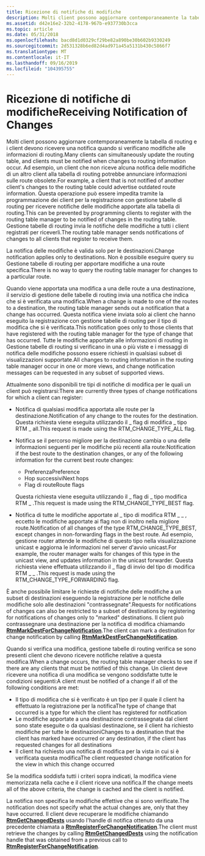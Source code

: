 ```yaml
---
title: Ricezione di notifiche di modifiche
description: Molti client possono aggiornare contemporaneamente la tabella di routing e i client devono ricevere una notifica quando si verificano modifiche alle informazioni di routing.
ms.assetid: d42e16e2-32b2-4178-967b-e937730b3cca
ms.topic: article
ms.date: 05/31/2018
ms.openlocfilehash: bacd8d1d0329cf29be82a890be30b602b9330249
ms.sourcegitcommit: 2d531328b6ed82d4ad971a45a5131b430c5866f7
ms.translationtype: MT
ms.contentlocale: it-IT
ms.lasthandoff: 09/16/2019
ms.locfileid: "104395755"
---
```

# <a name="receiving-notification-of-changes"></a><span data-ttu-id="66e40-103">Ricezione di notifiche di modifiche</span><span class="sxs-lookup"><span data-stu-id="66e40-103">Receiving Notification of Changes</span></span>

<span data-ttu-id="66e40-104">Molti client possono aggiornare contemporaneamente la tabella di routing e i client devono ricevere una notifica quando si verificano modifiche alle informazioni di routing.</span><span class="sxs-lookup"><span data-stu-id="66e40-104">Many clients can simultaneously update the routing table, and clients must be notified when changes to routing information occur.</span></span> <span data-ttu-id="66e40-105">Ad esempio, un client che non riceve alcuna notifica delle modifiche di un altro client alla tabella di routing potrebbe annunciare informazioni sulle route obsolete.</span><span class="sxs-lookup"><span data-stu-id="66e40-105">For example, a client that is not notified of another client's changes to the routing table could advertise outdated route information.</span></span> <span data-ttu-id="66e40-106">Questa operazione può essere impedita tramite la programmazione dei client per la registrazione con gestione tabelle di routing per ricevere notifiche delle modifiche apportate alla tabella di routing.</span><span class="sxs-lookup"><span data-stu-id="66e40-106">This can be prevented by programming clients to register with the routing table manager to be notified of changes in the routing table.</span></span> <span data-ttu-id="66e40-107">Gestione tabelle di routing invia le notifiche delle modifiche a tutti i client registrati per riceverli.</span><span class="sxs-lookup"><span data-stu-id="66e40-107">The routing table manager sends notifications of changes to all clients that register to receive them.</span></span>

<span data-ttu-id="66e40-108">La notifica delle modifiche è valida solo per le destinazioni.</span><span class="sxs-lookup"><span data-stu-id="66e40-108">Change notification applies only to destinations.</span></span> <span data-ttu-id="66e40-109">Non è possibile eseguire query su Gestione tabelle di routing per apportare modifiche a una route specifica.</span><span class="sxs-lookup"><span data-stu-id="66e40-109">There is no way to query the routing table manager for changes to a particular route.</span></span>

<span data-ttu-id="66e40-110">Quando viene apportata una modifica a una delle route a una destinazione, il servizio di gestione delle tabelle di routing invia una notifica che indica che si è verificata una modifica.</span><span class="sxs-lookup"><span data-stu-id="66e40-110">When a change is made to one of the routes to a destination, the routing table manager sends out a notification that a change has occurred.</span></span> <span data-ttu-id="66e40-111">Questa notifica viene inviata solo ai client che hanno eseguito la registrazione con gestione tabelle di routing per il tipo di modifica che si è verificata.</span><span class="sxs-lookup"><span data-stu-id="66e40-111">This notification goes only to those clients that have registered with the routing table manager for the type of change that has occurred.</span></span> <span data-ttu-id="66e40-112">Tutte le modifiche apportate alle informazioni di routing in Gestione tabelle di routing si verificano in una o più viste e i messaggi di notifica delle modifiche possono essere richiesti in qualsiasi subset di visualizzazioni supportate.</span><span class="sxs-lookup"><span data-stu-id="66e40-112">All changes to routing information in the routing table manager occur in one or more views, and change notification messages can be requested in any subset of supported views.</span></span>

<span data-ttu-id="66e40-113">Attualmente sono disponibili tre tipi di notifiche di modifica per le quali un client può registrarsi:</span><span class="sxs-lookup"><span data-stu-id="66e40-113">There are currently three types of change notifications for which a client can register:</span></span>

-   <span data-ttu-id="66e40-114">Notifica di qualsiasi modifica apportata alle route per la destinazione.</span><span class="sxs-lookup"><span data-stu-id="66e40-114">Notification of any change to the routes for the destination.</span></span> <span data-ttu-id="66e40-115">Questa richiesta viene eseguita utilizzando il \_ flag di modifica \_ tipo RTM \_ all.</span><span class="sxs-lookup"><span data-stu-id="66e40-115">This request is made using the RTM\_CHANGE\_TYPE\_ALL flag.</span></span>
-   <span data-ttu-id="66e40-116">Notifica se il percorso migliore per la destinazione cambia o una delle informazioni seguenti per le modifiche più recenti alla route:</span><span class="sxs-lookup"><span data-stu-id="66e40-116">Notification if the best route to the destination changes, or any of the following information for the current best route changes:</span></span>

    -   <span data-ttu-id="66e40-117">Preferenza</span><span class="sxs-lookup"><span data-stu-id="66e40-117">Preference</span></span>
    -   <span data-ttu-id="66e40-118">Hop successivi</span><span class="sxs-lookup"><span data-stu-id="66e40-118">Next hops</span></span>
    -   <span data-ttu-id="66e40-119">Flag di route</span><span class="sxs-lookup"><span data-stu-id="66e40-119">Route flags</span></span>

    <span data-ttu-id="66e40-120">Questa richiesta viene eseguita utilizzando il \_ flag di \_ tipo modifica RTM \_ .</span><span class="sxs-lookup"><span data-stu-id="66e40-120">This request is made using the RTM\_CHANGE\_TYPE\_BEST flag.</span></span>

-   <span data-ttu-id="66e40-121">Notifica di tutte le modifiche apportate al \_ tipo di modifica RTM \_ \_ , eccetto le modifiche apportate ai flag non di inoltro nella migliore route.</span><span class="sxs-lookup"><span data-stu-id="66e40-121">Notification of all changes of the type RTM\_CHANGE\_TYPE\_BEST, except changes in non-forwarding flags in the best route.</span></span> <span data-ttu-id="66e40-122">Ad esempio, gestione router attende le modifiche di questo tipo nella visualizzazione unicast e aggiorna le informazioni nel server d'avvio unicast.</span><span class="sxs-lookup"><span data-stu-id="66e40-122">For example, the router manager waits for changes of this type in the unicast view, and updates information in the unicast forwarder.</span></span> <span data-ttu-id="66e40-123">Questa richiesta viene effettuata utilizzando il \_ flag di invio del tipo di modifica RTM \_ \_ .</span><span class="sxs-lookup"><span data-stu-id="66e40-123">This request is made using the RTM\_CHANGE\_TYPE\_FORWARDING flag.</span></span>

<span data-ttu-id="66e40-124">È anche possibile limitare le richieste di notifiche delle modifiche a un subset di destinazioni eseguendo la registrazione per le notifiche delle modifiche solo alle destinazioni "contrassegnate".</span><span class="sxs-lookup"><span data-stu-id="66e40-124">Requests for notifications of changes can also be restricted to a subset of destinations by registering for notifications of changes only to "marked" destinations.</span></span> <span data-ttu-id="66e40-125">Il client può contrassegnare una destinazione per la notifica di modifica chiamando [**RtmMarkDestForChangeNotification**](/windows/desktop/api/Rtmv2/nf-rtmv2-rtmmarkdestforchangenotification).</span><span class="sxs-lookup"><span data-stu-id="66e40-125">The client can mark a destination for change notification by calling [**RtmMarkDestForChangeNotification**](/windows/desktop/api/Rtmv2/nf-rtmv2-rtmmarkdestforchangenotification).</span></span>

<span data-ttu-id="66e40-126">Quando si verifica una modifica, gestione tabelle di routing verifica se sono presenti client che devono ricevere notifiche relative a questa modifica.</span><span class="sxs-lookup"><span data-stu-id="66e40-126">When a change occurs, the routing table manager checks to see if there are any clients that must be notified of this change.</span></span> <span data-ttu-id="66e40-127">Un client deve ricevere una notifica di una modifica se vengono soddisfatte tutte le condizioni seguenti:</span><span class="sxs-lookup"><span data-stu-id="66e40-127">A client must be notified of a change if all of the following conditions are met:</span></span>

-   <span data-ttu-id="66e40-128">Il tipo di modifica che si è verificato è un tipo per il quale il client ha effettuato la registrazione per la notifica</span><span class="sxs-lookup"><span data-stu-id="66e40-128">The type of change that occurred is a type for which the client has registered for notification</span></span>
-   <span data-ttu-id="66e40-129">Le modifiche apportate a una destinazione contrassegnata dal client sono state eseguite o da qualsiasi destinazione, se il client ha richiesto modifiche per tutte le destinazioni</span><span class="sxs-lookup"><span data-stu-id="66e40-129">Changes to a destination that the client has marked have occurred or any destination, if the client has requested changes for all destinations</span></span>
-   <span data-ttu-id="66e40-130">Il client ha richiesto una notifica di modifica per la vista in cui si è verificata questa modifica</span><span class="sxs-lookup"><span data-stu-id="66e40-130">The client requested change notification for the view in which this change occurred</span></span>

<span data-ttu-id="66e40-131">Se la modifica soddisfa tutti i criteri sopra indicati, la modifica viene memorizzata nella cache e il client riceve una notifica.</span><span class="sxs-lookup"><span data-stu-id="66e40-131">If the change meets all of the above criteria, the change is cached and the client is notified.</span></span>

<span data-ttu-id="66e40-132">La notifica non specifica le modifiche effettive che si sono verificate.</span><span class="sxs-lookup"><span data-stu-id="66e40-132">The notification does not specify what the actual changes are, only that they have occurred.</span></span> <span data-ttu-id="66e40-133">Il client deve recuperare le modifiche chiamando [**RtmGetChangedDests**](/windows/desktop/api/Rtmv2/nf-rtmv2-rtmgetchangeddests) usando l'handle di notifica ottenuto da una precedente chiamata a [**RtmRegisterForChangeNotification**](/windows/desktop/api/Rtmv2/nf-rtmv2-rtmregisterforchangenotification).</span><span class="sxs-lookup"><span data-stu-id="66e40-133">The client must retrieve the changes by calling [**RtmGetChangedDests**](/windows/desktop/api/Rtmv2/nf-rtmv2-rtmgetchangeddests) using the notification handle that was obtained from a previous call to [**RtmRegisterForChangeNotification**](/windows/desktop/api/Rtmv2/nf-rtmv2-rtmregisterforchangenotification).</span></span>

 

 




